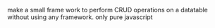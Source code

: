 make a small frame work to perform CRUD operations on a datatable without using any framework. only pure javascript
